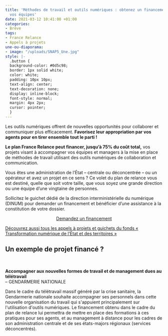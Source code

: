```yaml
---
title: 'Méthodes de travail et outils numériques : obtenez un financement pour accompagner
  vos équipes'
date: 2021-03-12 10:41:00 +01:00
categories:
- Brève
tags:
- France Relance
- Appels à projets
une-ou-diaporama:
- image: "/uploads/SNAP5_Une.jpg"
style: |-
  .button {
  background-color: #0d5c98;
  border: 1px solid white;
  color: white;
  padding: 10px 10px;
  text-align: center;
  text-decoration: none;
  display: inline-block;
  font-style: normal;
  margin: 4px 2px;
  cursor: pointer;
  }
---
```


Les outils numériques offrent de nouvelles opportunités pour collaborer et communiquer plus efficacement. **Favorisez leur appropriation par vos agents pour en tirer ensemble tout le parti !**

**Le plan France Relance peut financer, jusqu’à 75% du coût total,** vos projets visant à accompagner vos équipes et managers à la mise en place de méthodes de travail utilisant des outils numériques de collaboration et communication.

Vous êtes une administration de l’État – centrale ou déconcentrée – ou un opérateur et avez un projet en ce sens ? Ce volet du plan de relance vous est destiné, quelle que soit votre taille, que vous soyez une grande direction ou une équipe d’une vingtaine de personnes. 

Sollicitez le guichet dédié de la direction interministérielle du numérique (DINUM) pour demander un financement et bénéficier d’une assistance à la constitution de votre dossier. 

<p align="center"><a href="https://france-relance.transformation.gouv.fr/b07b-accompagner-lappropriation-des-methodes-de-tr" class="button" title="Demandez un financement - Lien externe">Demandez un financement</a></p>


<div class="lien-important"><p><a href="https://france-relance.transformation.gouv.fr/">Découvrez aussi tous les appels à projets et guichets du fonds « Transformation numérique de l’État et des territoires »</a></p></div>  

<div class="encadre noir"><h2 class="h3">Un exemple de projet financé ?</h2>
<br><p><strong>Accompagner aux nouvelles formes de travail et de management dues au télétravail</strong>
<br>– GENDARMERIE NATIONALE</p>
<p>Dans le cadre du télétravail massif généré par la crise sanitaire, la Gendarmerie nationale souhaite accompagner ses personnels dans cette nouvelle organisation du travail qui s'appuient principalement sur l'utilisation d'outils numériques. Le financement obtenu dans le cadre du plan de relance lui permettra de mettre en place des formations à ces pratiques pour ses agents, et au management à distance pour les cadres de son administration centrale et de ses états-majors régionaux (services déconcentrés).</p></div> 
